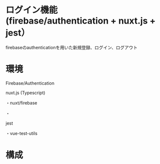 # ログイン機能 (firebase/authentication + nuxt.js + jest）

firebaseのauthenticationを用いた新規登録、ログイン、ログアウト

# 環境

Firebase/Authentication

nuxt.js (Typescript)

  ・nuxt/firebase
  
  ・
  
jest

  ・vue-test-utils
  
# 構成



